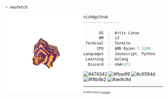 ```zsh
> neofetch
```

<img align="left" src="https://raw.githubusercontent.com/nishst/nishst/main/assets/cube.png?token=AQJEVOJEKGFTZ2NZ5G7KQOLBKEPKG" alt="logo.png" width="250" /> 

```csharp
nish@github
----------------

       OS  :  Artix Linux
       WM  :  i3
 Terminal  :  Termite
      CPU  :  AMD Ryzen 3 3100
Languages  :  Javascript, Python
 Learning  :  Golang
  Discord  :  nh#4371
```

<p align="left">
  <img alt="#474342" src="https://via.placeholder.com/15/474342/000000?text=+" width="25" height="20" />
  <img alt="#fbedf6" src="https://via.placeholder.com/15/110b9b/000000?text=+" width="25" height="20" />
  <img alt="#c9594d" src="https://via.placeholder.com/15/f84a09/000000?text=+" width="25" height="20" />
  <img alt="#f8b9b2" src="https://via.placeholder.com/15/d2a8ff/000000?text=+" width="25" height="20" />
  <img alt="#ae9c9d" src="https://via.placeholder.com/15/ae9c9d/000000?text=+" width="25" height="20" />
</p>

---

<p style="font-size: 6px">README inspired by <a href="https://github.com/ecriminal">ecriminal</a></p>

